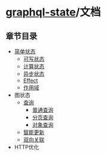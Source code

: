 # [graphql-state](/)/文档

## 章节目录

- [简单状态](./simple-state/README_zh_CN.md)
  - [可写状态](./simple-state/writable_zh_CN.md)
  - [计算状态](./simple-state/computed_zh_CN.md)
  - [异步状态](./simple-state/async_zh_CN.md)
  - [Effect](./simple-state/effect_zh_CN.md)
  - [作用域](./simple-state/scope_zh_CN.md)
- 图状态
  - [查询](./graph-state/writable_zh_CN.md)
    - [普通查询](./graph-state/writable_zh_CN.md)
    - [分页查询](./graph-state/writable_zh_CN.md)
    - [对象查询](./graph-state/writable_zh_CN.md)
  - [智能更新](./graph-state/smart-mutation_zh_CN.md)
  - [双向关联](./graph-state/bidirectional-association_zh_CN.md)
- HTTP优化
